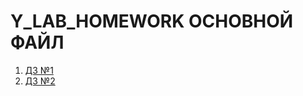 # Y_LAB_HOMEWORK ОСНОВНОЙ ФАЙЛ

1. [ДЗ №1](https://github.com/mbfuss/Y_LAB_HOMETASK/tree/homework_1)
2. [ДЗ №2](https://github.com/mbfuss/Y_LAB_HOMETASK/tree/homework_2)



 
